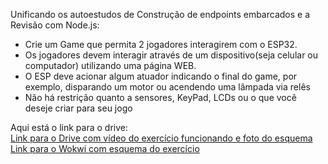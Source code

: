Unificando os autoestudos de Construção de endpoints embarcados e a Revisão com Node.js:

- Crie um Game que permita 2 jogadores interagirem com o ESP32. 
- Os jogadores devem interagir através de um dispositivo(seja celular ou computador) utilizando uma página WEB. 
- O ESP deve acionar algum atuador indicando o final do game, por exemplo, disparando um motor ou acendendo uma lâmpada via relês
- Não há restrição quanto a sensores, KeyPad, LCDs ou o que você deseje criar para seu jogo

Aqui está o link para o drive:<br>
<a href = "https://drive.google.com/drive/folders/1xKOA_vHTL50vYtNhGwl7VqupzQdsD5Q-?usp=share_link">Link para o Drive com vídeo do exercício funcionando e foto do esquema</a><br>
<a href = "https://wokwi.com/projects/350187906971730516">Link para o Wokwi com esquema do exercício</a>
